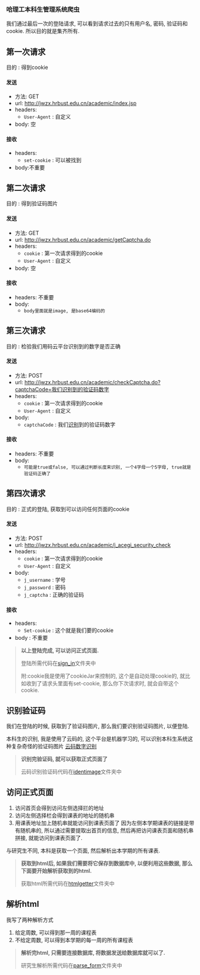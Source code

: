 ### 哈理工本科生管理系统爬虫

我们通过最后一次的登陆请求, 可以看到请求过去的只有用户名, 密码, 验证码和cookie. 所以目的就是集齐所有.

## 第一次请求
目的 : 得到cookie
#### 发送
- 方法: GET
- url: http://jwzx.hrbust.edu.cn/academic/index.jsp
- headers:
  - ```User-Agent``` : 自定义
- body: 空

#### 接收
- headers:
  - ```set-cookie``` : 可以被找到
- body:不重要

## 第二次请求
目的 : 得到验证码图片
#### 发送
- 方法: GET
- url: http://jwzx.hrbust.edu.cn/academic/getCaptcha.do
- headers:
  - ```cookie``` : 第一次请求得到的cookie
  - ```User-Agent``` : 自定义
- body: 空

#### 接收
- headers: 不重要
- body:
  - ```body里面就是image, 是base64编码的```

## 第三次请求
目的 : 检验我们用码云平台识别到的数字是否正确
#### 发送
- 方法: POST
- url: http://jwzx.hrbust.edu.cn/academic/checkCaptcha.do?captchaCode=我们识别到的验证码数字
- headers:
  - ```cookie``` : 第一次请求得到的cookie
  - ```User-Agent``` : 自定义
- body:
  - ```captchaCode``` : 我们[识别](#识别验证码)到的验证码数字

#### 接收
- headers: 不重要
- body:
  - ```可能是true或false, 可以通过判断长度来识别, 一个4字母一个5字母, true就是验证码正确了```

## 第四次请求
目的 : 正式的登陆, 获取到可以访问任何页面的cookie
#### 发送
- 方法: POST
- url: http://jwzx.hrbust.edu.cn/academic/j_acegi_security_check
- headers:
  - ```cookie``` : 第一次请求得到的cookie
  - ```User-Agent``` : 自定义
- body:
  - ```j_username``` : 学号
  - ```j_password``` : 密码
  - ```j_captcha```  : 正确的验证码

#### 接收
- headers:
  - ```Set-cookie``` : 这个就是我们要的cookie
- body : 不重要

> **以上登陆完成, 可以访问正式页面.**
>
> 登陆所需代码在[sign_in](sign_in/sign_in_ug.go)文件夹中
> 
> 附:cookie我是使用了cookieJar来控制的, 这个是自动处理cookie的, 就比如收到了请求头里面有set-cookie, 那么你下次请求时, 就会自带这个cookie.

## 识别验证码
我们在登陆的时候, 获取到了验证码图片, 那么我们要识别验证码图片, 以便登陆.

本科生的识别, 我是使用了云码的, 这个平台是机器学习的, 可以识别本科生系统这种复杂奇怪的验证码图片
[云码数字识别](https://www.jfbym.com/test/52.html)
> **识别完验证码, 就可以获取正式页面了**
>
> 云码识别验证码代码在[identimage](identimage/jfbym.go)文件夹中

## 访问正式页面
1. 访问首页会得到访问左侧选择拦的地址
2. 访问左侧选择栏会得到课表的地址的随机串
3. 用课表地址加上随机串就能访问到课表页面了
因为左侧本学期课表的链接是带有随机串的, 所以通过需要提取出首页的信息, 然后再把访问课表页面和随机串拼接, 就能访问到课表页面了.

与研究生不同, 本科是获取一个页面, 然后解析出本学期的所有课表.
> **获取到html后, 如果我们需要将它保存到数据库中, 以便利用这些数据, 那么下面要开始解析获取到的html.**
>
> 获取html所需代码在[htmlgetter](htmlgetter/htmlgetter_ug.go)文件夹中


## 解析html
我写了两种解析方式
1. 给定周数, 可以得到那一周的课程表
2. 不给定周数, 可以得到本学期的每一周的所有课程表
> **解析完html, 只需要连接数据库, 将数据发送给数据库就可以了.**
>
> 研究生解析所需代码在[parse_form](parse_form/parse_form_ug.go)文件夹中
